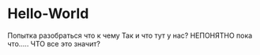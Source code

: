 # Hello-World
Попытка разобраться что к чему
Так и что тут у нас? НЕПОНЯТНО пока что.....
ЧТО все это значит?
